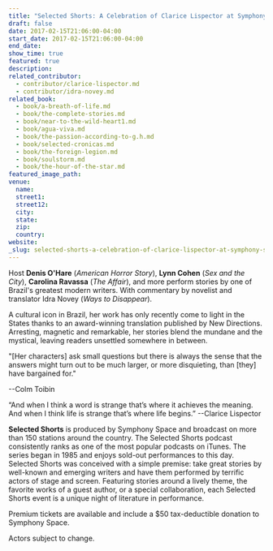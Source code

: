 ```yaml
---
title: "Selected Shorts: A Celebration of Clarice Lispector at Symphony Space"
draft: false
date: 2017-02-15T21:06:00-04:00
start_date: 2017-02-15T21:06:00-04:00
end_date:
show_time: true
featured: true
description:
related_contributor:
  - contributor/clarice-lispector.md
  - contributor/idra-novey.md
related_book:
  - book/a-breath-of-life.md
  - book/the-complete-stories.md
  - book/near-to-the-wild-heart1.md
  - book/agua-viva.md
  - book/the-passion-according-to-g.h.md
  - book/selected-cronicas.md
  - book/the-foreign-legion.md
  - book/soulstorm.md
  - book/the-hour-of-the-star.md
featured_image_path:
venue:
  name:
  street1:
  street12:
  city:
  state:
  zip:
  country:
website:
_slug: selected-shorts-a-celebration-of-clarice-lispector-at-symphony-space
---
```


Host **Denis O'Hare** (_American Horror Story_), **Lynn Cohen** (_Sex and the City_), **Carolina Ravassa** (_The Affair_), and more perform stories by one of Brazil's greatest modern writers. With commentary by novelist and translator Idra Novey (_Ways to Disappear_).

A cultural icon in Brazil, her work has only recently come to light in the States thanks to an award-winning translation published by New Directions. Arresting, magnetic and remarkable, her stories blend the mundane and the mystical, leaving readers unsettled somewhere in between.

"[Her characters] ask small questions but there is always the sense that the answers might turn out to be much larger, or more disquieting, than [they] have bargained for."

--Colm Toibin

“And when I think a word is strange that’s where it achieves the meaning. And when I think life is strange that’s where life begins.”
--Clarice Lispector

**Selected Shorts** is produced by Symphony Space and broadcast on more than 150 stations around the country. The Selected Shorts podcast consistently ranks as one of the most popular podcasts on iTunes. The series began in 1985 and enjoys sold-out performances to this day. Selected Shorts was conceived with a simple premise: take great stories by well-known and emerging writers and have them performed by terrific actors of stage and screen. Featuring stories around a lively theme, the favorite works of a guest author, or a special collaboration, each Selected Shorts event is a unique night of literature in performance.

Premium tickets are available and include a $50 tax-deductible donation to Symphony Space.

Actors subject to change.

